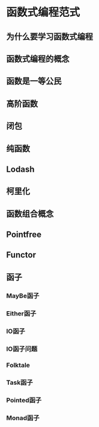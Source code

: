 # 函数式编程范式

## 为什么要学习函数式编程

## 函数式编程的概念

## 函数是一等公民

## 高阶函数

## 闭包

## 纯函数

## Lodash

## 柯里化

## 函数组合概念

## Pointfree

## Functor

## 函子

### MayBe函子

### Either函子

### IO函子

### IO函子问题

### Folktale

### Task函子

### Pointed函子

### Monad函子